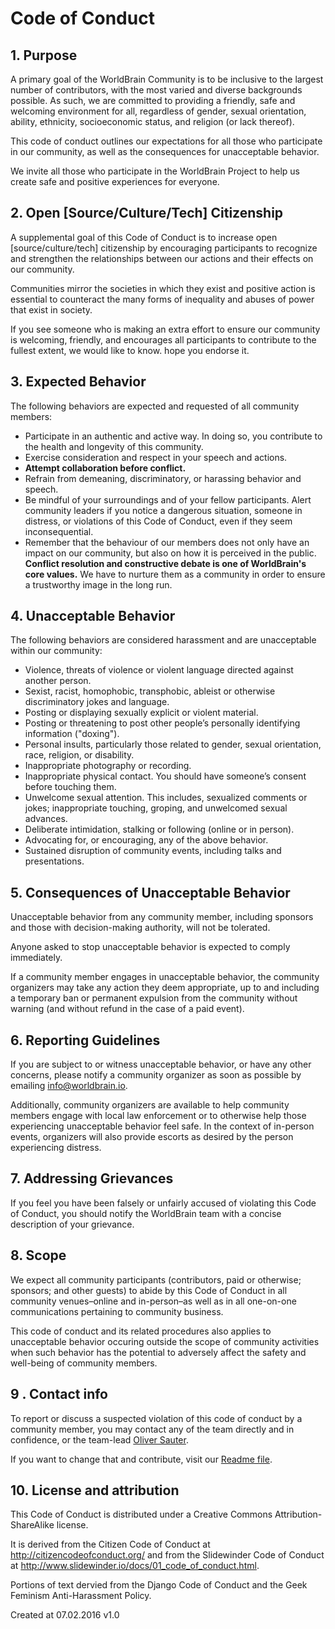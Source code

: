 
# Code of Conduct

## 1. Purpose
A primary goal of the WorldBrain Community is to be inclusive to the largest number of contributors, with the most varied and diverse backgrounds possible. As such, we are committed to providing a friendly, safe and welcoming environment for all, regardless of gender, sexual orientation, ability, ethnicity, socioeconomic status, and religion (or lack thereof).

This code of conduct outlines our expectations for all those who participate in our community, as well as the consequences for unacceptable behavior.

We invite all those who participate in the WorldBrain Project to help us create safe and positive experiences for everyone.

## 2. Open [Source/Culture/Tech] Citizenship
A supplemental goal of this Code of Conduct is to increase open [source/culture/tech] citizenship by encouraging participants to recognize and strengthen the relationships between our actions and their effects on our community.

Communities mirror the societies in which they exist and positive action is essential to counteract the many forms of inequality and abuses of power that exist in society.

If you see someone who is making an extra effort to ensure our community is welcoming, friendly, and encourages all participants to contribute to the fullest extent, we would like to know. hope you endorse it.

## 3. Expected Behavior
The following behaviors are expected and requested of all community members:

* Participate in an authentic and active way. In doing so, you contribute to the health and longevity of this community.
* Exercise consideration and respect in your speech and actions. 
* **Attempt collaboration before conflict.**
* Refrain from demeaning, discriminatory, or harassing behavior and speech.
* Be mindful of your surroundings and of your fellow participants. Alert community leaders if you notice a dangerous situation, someone in distress, or violations of this Code of Conduct, even if they seem inconsequential.
* Remember that the behaviour of our members does not only have an impact on our community, but also on how it is perceived in the public.
**Conflict resolution and constructive debate is one of WorldBrain's core values.** We have to nurture them as a community in order to ensure a trustworthy image in the long run.

## 4. Unacceptable Behavior
The following behaviors are considered harassment and are unacceptable within our community:
 
* Violence, threats of violence or violent language directed against another person.
* Sexist, racist, homophobic, transphobic, ableist or otherwise discriminatory jokes and language.
* Posting or displaying sexually explicit or violent material.
* Posting or threatening to post other people’s personally identifying information ("doxing").
* Personal insults, particularly those related to gender, sexual orientation, race, religion, or disability.
* Inappropriate photography or recording.
* Inappropriate physical contact. You should have someone’s consent before touching them.
* Unwelcome sexual attention. This includes, sexualized comments or jokes; inappropriate touching, groping, and unwelcomed sexual advances.
* Deliberate intimidation, stalking or following (online or in person).
* Advocating for, or encouraging, any of the above behavior.
* Sustained disruption of community events, including talks and presentations.

## 5. Consequences of Unacceptable Behavior
Unacceptable behavior from any community member, including sponsors and those with decision-making authority, will not be tolerated.

Anyone asked to stop unacceptable behavior is expected to comply immediately.

If a community member engages in unacceptable behavior, the community organizers may take any action they deem appropriate, up to and including a temporary ban or permanent expulsion from the community without warning (and without refund in the case of a paid event).

## 6. Reporting Guidelines
If you are subject to or witness unacceptable behavior, or have any other concerns, please notify a community organizer as soon as possible by emailing info@worldbrain.io.

Additionally, community organizers are available to help community members engage with local law enforcement or to otherwise help those experiencing unacceptable behavior feel safe. In the context of in-person events, organizers will also provide escorts as desired by the person experiencing distress.

## 7. Addressing Grievances
If you feel you have been falsely or unfairly accused of violating this Code of Conduct, you should notify the WorldBrain team with a concise description of your grievance.

## 8. Scope
We expect all community participants (contributors, paid or otherwise; sponsors; and other guests) to abide by this Code of Conduct in all community venues–online and in-person–as well as in all one-on-one communications pertaining to community business.

This code of conduct and its related procedures also applies to unacceptable behavior occuring outside the scope of community activities when such behavior has the potential to adversely affect the safety and well-being of community members.

## 9 . Contact info
To report or discuss a suspected violation of this code of conduct by a community member, you may contact any of the team directly and in confidence, or the team-lead [Oliver Sauter](https://github.com/oliversauter).

If you want to change that and contribute, visit our [Readme file](https://github.com/WorldBrain/Webmarks/blob/master/README.md). 


## 10. License and attribution
This Code of Conduct is distributed under a Creative Commons Attribution-ShareAlike license.

It is derived from the Citizen Code of Conduct at http://citizencodeofconduct.org/ and from the Slidewinder Code of Conduct at http://www.slidewinder.io/docs/01_code_of_conduct.html.

Portions of text dervied from the Django Code of Conduct and the Geek Feminism Anti-Harassment Policy.

Created at 07.02.2016 v1.0
